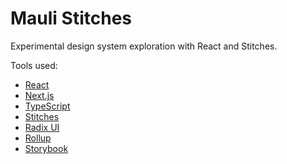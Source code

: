 # Mauli Stitches

Experimental design system exploration with React and Stitches.

Tools used:

- [React](https://reactjs.org)
- [Next.js](https://nextjs.org)
- [TypeScript](https://www.typescriptlang.org)
- [Stitches](https://stitches.dev)
- [Radix UI](https://radix-ui.com)
- [Rollup](https://rollupjs.org)
- [Storybook](https://storybook.js.org)
